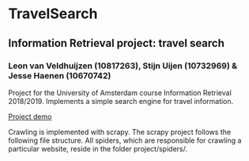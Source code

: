 # TravelSearch
## Information Retrieval project: travel search
### Leon van Veldhuijzen (10817263), Stijn Uijen (10732969) & Jesse Haenen (10670742)

Project for the University of Amsterdam course Information Retrieval 2018/2019. Implements a simple search engine for travel information.

[Project demo](https://jessefh.github.io/travelsearch/)

Crawling is implemented with scrapy. The scrapy project follows the following file structure. All spiders, which are responsible for crawling a particular website, reside in the folder project/spiders/.
